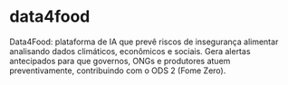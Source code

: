 # data4food
Data4Food: plataforma de IA que prevê riscos de insegurança alimentar analisando dados climáticos, econômicos e sociais. Gera alertas antecipados para que governos, ONGs e produtores atuem preventivamente, contribuindo com o ODS 2 (Fome Zero).
